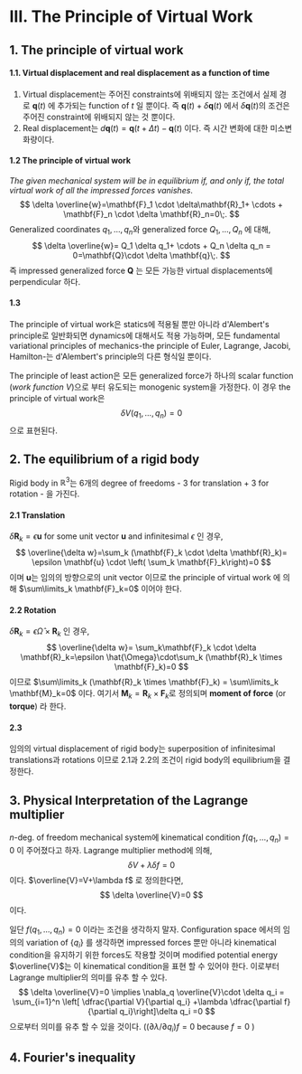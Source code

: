 III. The Principle of Virtual Work
===



## 1. The principle of virtual work



#### 1.1. Virtual displacement and real displacement as a function of time

1. Virtual displacement는 주어진 constraints에 위배되지 않는 조건에서 실제 경로 $\mathbf{q}(t)$ 에 추가되는 function of $t$ 일 뿐이다. 즉 $\mathbf{q}(t)+\delta \mathbf{q}(t)$ 에서 $\delta \mathbf{q}(t)$의 조건은 주어진 constraint에 위배되지 않는 것 뿐이다.
2. Real displacement는 $d \mathbf{q}(t)=\mathbf{q}(t+\Delta t) - \mathbf{q}(t)$ 이다. 즉 시간 변화에 대한 미소변화량이다.



#### 1.2 The principle of virtual work

*The given mechanical system will be in equilibrium if, and only if, the total virtual work of all the impressed forces vanishes*.
$$
\delta \overline{w}=\mathbf{F}_1 \cdot \delta\mathbf{R}_1+ \cdots + \mathbf{F}_n \cdot \delta \mathbf{R}_n=0\;.
$$
Generalized coordinates $q_1,\ldots,\,q_n$와 generalized force $Q_1,\ldots,\,Q_n$ 에 대해,
$$
\delta \overline{w}= Q_1 \delta q_1+ \cdots + Q_n \delta q_n = 0=\mathbf{Q}\cdot \delta \mathbf{q}\;.
$$
즉 impressed generalized force $\mathbf{Q}$ 는 모든 가능한 virtual displacements에 perpendicular 하다.



#### 1.3 

The principle of virtual work은 statics에 적용될 뿐만 아니라 d'Alembert's principle로 일반화되면 dynamics에 대해서도 적용 가능하며, 모든 fundamental variational principles of mechanics-the principle of Euler, Lagrange, Jacobi, Hamilton-는 d'Alembert's principle의 다른 형식일 뿐이다. 

The principle of least action은 모든 generalized force가 하나의 scalar function (*work function* $V$)으로 부터 유도되는 monogenic system을 가정한다. 이 경우 the principle of virtual work은
$$
\delta V(q_1,\ldots,\,q_n)=0
$$
으로 표현된다. 



## 2. The equilibrium of a rigid body



Rigid body in $\mathbb{R}^3$는 6개의 degree of freedoms - 3 for translation + 3 for rotation - 을 가진다. 



#### 2.1 Translation

$\delta \mathbf{R}_k = \epsilon \mathbf{u}$ for some unit vector $\mathbf{u}$ and infinitesimal $\epsilon$ 인 경우,
$$
\overline{\delta w}=\sum_k (\mathbf{F}_k \cdot \delta \mathbf{R}_k)= \epsilon \mathbf{u} \cdot \left( \sum_k \mathbf{F}_k\right)=0
$$
이며 $\mathbf{u}$는 임의의 방향으로의 unit vector 이므로 the principle of virtual work 에 의해 $\sum\limits_k \mathbf{F}_k=0$ 이어야 한다. 



#### 2.2 Rotation

$\delta \mathbf{R}_k = \epsilon \hat{\Omega} \times \mathbf{R}_k$ 인 경우,
$$
\overline{\delta w}= \sum_k\mathbf{F}_k \cdot \delta \mathbf{R}_k=\epsilon \hat{\Omega}\cdot\sum_k (\mathbf{R}_k \times \mathbf{F}_k)=0
$$
이므로 $\sum\limits_k (\mathbf{R}_k \times \mathbf{F}_k) = \sum\limits_k \mathbf{M}_k=0$ 이다. 여기서 $\mathbf{M}_k = \mathbf{R}_k \times \mathbf{F}_k$로 정의되며 **moment of force** (or **torque**) 라 한다. 



#### 2.3 

임의의 virtual displacement of rigid body는 superposition of infinitesimal translations과 rotations 이므로 2.1과 2.2의 조건이 rigid body의 equilibrium을 결정한다.



## 3. Physical Interpretation of the Lagrange multiplier



$n$-deg. of freedom mechanical system에 kinematical condition $f(q_1,\ldots,\,q_n)=0$ 이 주어졌다고 하자. Lagrange multiplier method에 의해,
$$
\delta V + \lambda \delta f=0
$$
이다. $\overline{V}=V+\lambda f$ 로 정의한다면,
$$
\delta \overline{V}=0
$$
이다. 



일단 $f(q_1,\ldots,\,q_n)=0$ 이라는 조건을 생각하지 말자. Configuration space 에서의 임의의 variation of $\{q_i\}$ 를 생각하면 impressed forces 뿐만 아니라 kinematical condition을 유지하기 위한 forces도 작용할 것이며 modified potential energy $\overline{V}$는 이 kinematical condition을 표현 할 수 있어야 한다. 이로부터 Lagrange multiplier의 의미를 유추 할 수 있다. 
$$
\delta \overline{V}=0 \implies \nabla_q \overline{V}\cdot \delta q_i = \sum_{i=1}^n \left[ \dfrac{\partial V}{\partial q_i} +\lambda \dfrac{\partial f}{\partial q_i}\right]\delta q_i =0
$$
 으로부터 의미를 유추 할 수 있을 것이다. ($({\partial \lambda}/{\partial q_i})f=0$ because $f=0$ )





## 4. Fourier's inequality

